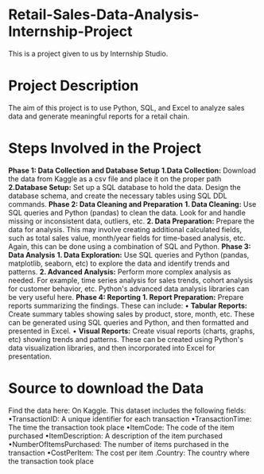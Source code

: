# Retail-Sales-Data-Analysis-Internship-Project
This is a project given to us by Internship Studio.
# Project Description
The aim of this project is to use Python, SQL, and Excel to analyze sales
data and generate meaningful reports for a retail chain.
# Steps Involved in the Project
**Phase 1: Data Collection and Database Setup**
**1.Data Collection:** Download the data from Kaggle as a csv file and
place it on the proper path
**2.Database Setup:** Set up a SQL database to hold the data. Design
the database schema, and create the necessary tables using SQL
DDL commands.
**Phase 2: Data Cleaning and Preparation**
**1. Data Cleaning:** Use SQL queries and Python (pandas) to clean the
data. Look for and handle missing or inconsistent data, outliers, etc.
**2. Data Preparation:** Prepare the data for analysis. This may involve
creating additional calculated fields, such as total sales value,
month/year fields for time-based analysis, etc. Again, this can be done
using a combination of SQL and Python.
**Phase 3: Data Analysis**
**1. Data Exploration:** Use SQL queries and Python (pandas, matplotlib,
seaborn, etc) to explore the data and identify trends and patterns.
**2. Advanced Analysis:** Perform more complex analysis as needed. For
example, time series analysis for sales trends, cohort analysis for
customer behavior, etc. Python's advanced data analysis libraries can
be very useful here.
**Phase 4: Reporting**
**1. Report Preparation:** Prepare reports summarizing the findings. These can include:
• **Tabular Reports:** Create summary tables showing sales by product, store, month, etc. These
can be generated using SQL queries and Python, and then formatted and presented in Excel.
• **Visual Reports:** Create visual reports (charts, graphs, etc) showing trends and patterns. These
can be created using Python's data visualization libraries, and then incorporated into Excel for
presentation.
# Source to download the Data
Find the data here: On Kaggle. This dataset includes the following fields:
•TransactionID: A unique identifier for each transaction
•TransactionTime: The time the transaction took place
•ItemCode: The code of the item purchased
•ItemDescription: A description of the item purchased
•NumberOfItemsPurchased: The number of items purchased in the transaction
•CostPerItem: The cost per item
.Country: The country where the transaction took place

